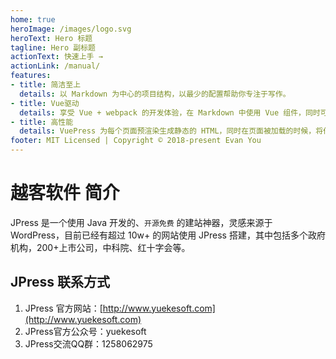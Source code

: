 ```yaml
---
home: true
heroImage: /images/logo.svg
heroText: Hero 标题
tagline: Hero 副标题
actionText: 快速上手 →
actionLink: /manual/
features:
- title: 简洁至上
  details: 以 Markdown 为中心的项目结构，以最少的配置帮助你专注于写作。
- title: Vue驱动
  details: 享受 Vue + webpack 的开发体验，在 Markdown 中使用 Vue 组件，同时可以使用 Vue 来开发自定义主题。
- title: 高性能
  details: VuePress 为每个页面预渲染生成静态的 HTML，同时在页面被加载的时候，将作为 SPA 运行。
footer: MIT Licensed | Copyright © 2018-present Evan You
---
```


# 越客软件 简介

JPress 是一个使用 Java 开发的、`开源免费` 的建站神器，灵感来源于 WordPress，目前已经有超过 10w+ 的网站使用 JPress 搭建，其中包括多个政府机构，200+上市公司，中科院、红十字会等。


## JPress 联系方式

1. JPress 官方网站：[http://www.yuekesoft.com](http://www.yuekesoft.com)
2. JPress官方公众号：yuekesoft
3. JPress交流QQ群：1258062975